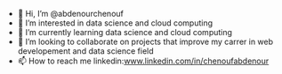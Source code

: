- 👋 Hi, I’m @abdenourchenouf
- 👀 I’m interested in data science and cloud computing
- 🌱 I’m currently learning data science and cloud computing
- 💞️ I’m looking to collaborate on projects that improve my carrer in web developement and data science field
- 📫 How to reach me linkedin:www.linkedin.com/in/chenoufabdenour



<!---
abdenour234/abdenour234 is a ✨ special ✨ repository because its `README.md` (this file) appears on your GitHub profile.
You can click the Preview link to take a look at your changes.
--->
